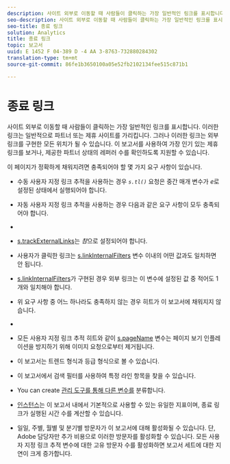 ```yaml
---
description: 사이트 외부로 이동할 때 사람들이 클릭하는 가장 일반적인 링크를 표시합니다. 이러한 링크는 일반적으로 파트너 또는 제휴 사이트를 가리킵니다. 그러나 이러한 링크는 외부 링크를 구현한 모든 위치가 될 수 있습니다. 이 보고서를 사용하여 가장 인기 있는 제휴 링크를 보거나, 제공한 파트너 상태의 레퍼러 수를 확인하도록 지원할 수 있습니다.
seo-description: 사이트 외부로 이동할 때 사람들이 클릭하는 가장 일반적인 링크를 표시합니다. 이러한 링크는 일반적으로 파트너 또는 제휴 사이트를 가리킵니다. 그러나 이러한 링크는 외부 링크를 구현한 모든 위치가 될 수 있습니다. 이 보고서를 사용하여 가장 인기 있는 제휴 링크를 보거나, 제공한 파트너 상태의 레퍼러 수를 확인하도록 지원할 수 있습니다.
seo-title: 종료 링크
solution: Analytics
title: 종료 링크
topic: 보고서
uuid: E 1452 F 04-389 D -4 AA 3-8763-732880284302
translation-type: tm+mt
source-git-commit: 86fe1b3650100a05e52fb2102134fee515c871b1

---
```



# 종료 링크

사이트 외부로 이동할 때 사람들이 클릭하는 가장 일반적인 링크를 표시합니다. 이러한 링크는 일반적으로 파트너 또는 제휴 사이트를 가리킵니다. 그러나 이러한 링크는 외부 링크를 구현한 모든 위치가 될 수 있습니다. 이 보고서를 사용하여 가장 인기 있는 제휴 링크를 보거나, 제공한 파트너 상태의 레퍼러 수를 확인하도록 지원할 수 있습니다.

이 페이지가 정확하게 채워지려면 충족되어야 할 몇 가지 요구 사항이 있습니다.

* 수동 사용자 지정 링크 추적을 사용하는 경우 *`s.tl()`* 요청은 중간 매개 변수가 *e*&#x200B;로 설정된 상태에서 실행되어야 합니다.

* 자동 사용자 지정 링크 추적을 사용하는 경우 다음과 같은 요구 사항이 모두 충족되어야 합니다.
* 

   * [s.trackExternalLinks](https://marketing.adobe.com/resources/help/en_US/sc/implement/index.html?f=c_trackexlinks)는 *참*&#x200B;으로 설정되어야 합니다.

   * 사용자가 클릭한 링크는 [s.linkInternalFilters](https://marketing.adobe.com/resources/help/en_US/sc/implement/index.html?f=c_linkinfilters) 변수 이내의 어떤 값과도 일치하면 안 됩니다.
   * [s.linkInternalFilters](https://marketing.adobe.com/resources/help/en_US/sc/implement/index.html?f=c_linkinfilters)가 구현된 경우 외부 링크는 이 변수에 설정된 값 중 적어도 1개와 일치해야 합니다.

* 위 요구 사항 중 어느 하나라도 충족하지 않는 경우 히트가 이 보고서에 채워지지 않습니다.

* 
* 모든 사용자 지정 링크 추적 히트와 같이 [s.pageName](https://marketing.adobe.com/resources/help/en_US/sc/implement/index.html?f=c_pagename) 변수는 페이지 보기 인플레이션을 방지하기 위해 이미지 요청으로부터 제거됩니다.
* 이 보고서는 트렌드 형식과 등급 형식으로 볼 수 있습니다.
* 이 보고서에서 검색 필터를 사용하여 특정 라인 항목을 찾을 수 있습니다.
* You can create [관리 도구를 통해 다른 변수를](/help/analyze/reports-analytics/reports-customize/breakdowns.md) 분류합니다.
* [인스턴스](../../../components/c-variables/c-metrics/metrics-instance.md#concept_E3D0FEC81E1F4987B39CC467F19FFCFF)는 이 보고서 내에서 기본적으로 사용할 수 있는 유일한 지표이며, 종료 링크가 실행된 시간 수를 계산할 수 있습니다.
* 일일, 주별, 월별 및 분기별 방문자가 이 보고서에 대해 활성화될 수 있습니다. 단, Adobe 담당자만 추가 비용으로 이러한 방문자를 활성화할 수 있습니다. 모든 사용자 지정 링크 추적 변수에 대한 고유 방문자 수를 활성화하면 보고서 세트에 대한 지연이 크게 증가합니다.

